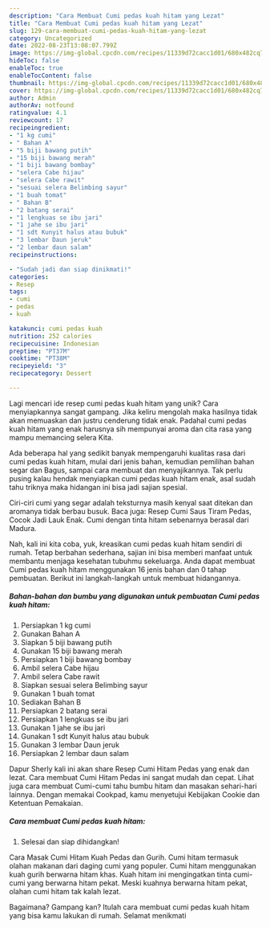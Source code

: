 ```yaml
---
description: "Cara Membuat Cumi pedas kuah hitam yang Lezat"
title: "Cara Membuat Cumi pedas kuah hitam yang Lezat"
slug: 129-cara-membuat-cumi-pedas-kuah-hitam-yang-lezat
category: Uncategorized
date: 2022-08-23T13:08:07.799Z
image: https://img-global.cpcdn.com/recipes/11339d72cacc1d01/680x482cq70/cumi-pedas-kuah-hitam-foto-resep-utama.jpg
hideToc: false
enableToc: true
enableTocContent: false
thumbnail: https://img-global.cpcdn.com/recipes/11339d72cacc1d01/680x482cq70/cumi-pedas-kuah-hitam-foto-resep-utama.jpg
cover: https://img-global.cpcdn.com/recipes/11339d72cacc1d01/680x482cq70/cumi-pedas-kuah-hitam-foto-resep-utama.jpg
author: Admin
authorAv: notfound
ratingvalue: 4.1
reviewcount: 17
recipeingredient:
- "1 kg cumi"
- " Bahan A"
- "5 biji bawang putih"
- "15 biji bawang merah"
- "1 biji bawang bombay"
- "selera Cabe hijau"
- "selera Cabe rawit"
- "sesuai selera Belimbing sayur"
- "1 buah tomat"
- " Bahan B"
- "2 batang serai"
- "1 lengkuas se ibu jari"
- "1 jahe se ibu jari"
- "1 sdt Kunyit halus atau bubuk"
- "3 lembar Daun jeruk"
- "2 lembar daun salam"
recipeinstructions:

- "Sudah jadi dan siap dinikmati!"
categories:
- Resep
tags:
- cumi
- pedas
- kuah

katakunci: cumi pedas kuah 
nutrition: 252 calories
recipecuisine: Indonesian
preptime: "PT37M"
cooktime: "PT38M"
recipeyield: "3"
recipecategory: Dessert

---
```





Lagi mencari ide resep cumi pedas kuah hitam yang unik? Cara menyiapkannya sangat gampang. Jika keliru mengolah maka hasilnya tidak akan memuaskan dan justru cenderung tidak enak. Padahal cumi pedas kuah hitam yang enak harusnya sih mempunyai aroma dan cita rasa yang mampu memancing selera Kita.





Ada beberapa hal yang sedikit banyak mempengaruhi kualitas rasa dari cumi pedas kuah hitam, mulai dari jenis bahan, kemudian pemilihan bahan segar dan Bagus, sampai cara membuat dan menyajikannya. Tak perlu pusing kalau hendak menyiapkan cumi pedas kuah hitam enak,      asal sudah tahu triknya maka hidangan ini bisa jadi sajian spesial.














Ciri-ciri cumi yang segar adalah teksturnya masih kenyal saat ditekan dan aromanya tidak berbau busuk. Baca juga: Resep Cumi Saus Tiram Pedas, Cocok Jadi Lauk Enak. Cumi dengan tinta hitam sebenarnya berasal dari Madura.






Nah, kali ini kita coba, yuk, kreasikan cumi pedas kuah hitam sendiri di rumah. Tetap berbahan sederhana, sajian ini bisa memberi manfaat untuk membantu menjaga kesehatan tubuhmu sekeluarga. Anda dapat membuat Cumi pedas kuah hitam menggunakan 16 jenis bahan dan 0 tahap pembuatan. Berikut ini langkah-langkah untuk membuat hidangannya.

<!--inarticleads1-->

##### Bahan-bahan dan bumbu yang digunakan untuk pembuatan Cumi pedas kuah hitam:

1. Persiapkan 1 kg cumi
1. Gunakan  Bahan A
1. Siapkan 5 biji bawang putih
1. Gunakan 15 biji bawang merah
1. Persiapkan 1 biji bawang bombay
1. Ambil selera Cabe hijau
1. Ambil selera Cabe rawit
1. Siapkan sesuai selera Belimbing sayur
1. Gunakan 1 buah tomat
1. Sediakan  Bahan B
1. Persiapkan 2 batang serai
1. Persiapkan 1 lengkuas se ibu jari
1. Gunakan 1 jahe se ibu jari
1. Gunakan 1 sdt Kunyit halus atau bubuk
1. Gunakan 3 lembar Daun jeruk
1. Persiapkan 2 lembar daun salam


Dapur Sherly kali ini akan share Resep Cumi Hitam Pedas yang enak dan lezat. Cara membuat Cumi Hitam Pedas ini sangat mudah dan cepat. Lihat juga cara membuat Cumi-cumi tahu bumbu hitam dan masakan sehari-hari lainnya. Dengan memakai Cookpad, kamu menyetujui Kebijakan Cookie dan Ketentuan Pemakaian. 

<!--inarticleads2-->

##### Cara membuat Cumi pedas kuah hitam:


1. Selesai dan siap dihidangkan!

Cara Masak Cumi Hitam Kuah Pedas dan Gurih. Cumi hitam termasuk olahan makanan dari daging cumi yang populer. Cumi hitam menggunakan kuah gurih berwarna hitam khas. Kuah hitam ini mengingatkan tinta cumi-cumi yang berwarna hitam pekat. Meski kuahnya berwarna hitam pekat, olahan cumi hitam tak kalah lezat. 

Bagaimana? Gampang kan? Itulah cara membuat cumi pedas kuah hitam yang bisa kamu lakukan di rumah. Selamat menikmati
